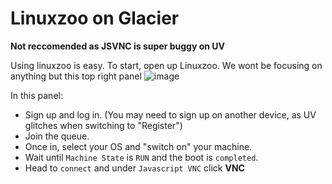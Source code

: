 # Linuxzoo on Glacier

**Not reccomended as JSVNC is super buggy on UV**

Using linuxzoo is easy. To start, open up Linuxzoo.
We wont be focusing on anything but this top right panel
![image](https://github.com/user-attachments/assets/8709ffc0-2654-40af-82c4-e0857395ae5d)

In this panel:
- Sign up and log in. (You may need to sign up on another device, as UV glitches when switching to "Register")
- Join the queue.
- Once in, select your OS and "switch on" your machine.
- Wait until `Machine State` is `RUN` and the boot is `completed`.
- Head to `connect` and under `Javascript VNC` click **VNC**
